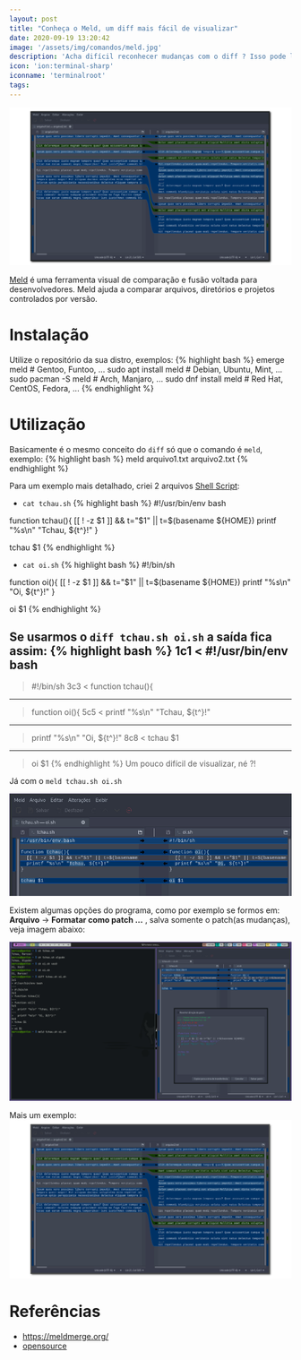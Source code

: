 ```yaml
---
layout: post
title: "Conheça o Meld, um diff mais fácil de visualizar"
date: 2020-09-19 13:20:42
image: '/assets/img/comandos/meld.jpg'
description: 'Acha difícil reconhecer mudanças com o diff ? Isso pode lhe ajudar! 😃'
icon: 'ion:terminal-sharp'
iconname: 'terminalroot'
tags:
---
```


![Conheça o Meld, um diff mais fácil de visualizar](/assets/img/comandos/meld.png)

[Meld](https://meldmerge.org/) é uma ferramenta visual de comparação e fusão voltada para desenvolvedores. Meld ajuda a comparar arquivos, diretórios e projetos controlados por versão.

# Instalação
Utilize o repositório da sua distro, exemplos:
{% highlight bash %}
emerge meld # Gentoo, Funtoo, ...
sudo apt install meld # Debian, Ubuntu, Mint, ...
sudo pacman -S meld # Arch, Manjaro, ...
sudo dnf install meld # Red Hat, CentOS, Fedora, ...
{% endhighlight %}

# Utilização
Basicamente é o mesmo conceito do `diff` só que o comando é `meld`, exemplo:
{% highlight bash %}
meld arquivo1.txt arquivo2.txt
{% endhighlight %}

Para um exemplo mais detalhado, criei 2 arquivos [Shell Script](https://terminalroot.com.br/shell/):
+ `cat tchau.sh`
{% highlight bash %}
#!/usr/bin/env bash

function tchau(){
  [[ ! -z $1 ]] && t="$1" || t=$(basename ${HOME})
  printf "%s\n" "Tchau, ${t^}!"
}

tchau $1
{% endhighlight %}
+ `cat oi.sh`
{% highlight bash %}
#!/bin/sh

function oi(){
  [[ ! -z $1 ]] && t="$1" || t=$(basename ${HOME})
  printf "%s\n" "Oi, ${t^}!"
}

oi $1
{% endhighlight %}

Se usarmos o `diff tchau.sh oi.sh` a saída fica assim:
{% highlight bash %}
1c1
< #!/usr/bin/env bash
---
> #!/bin/sh
3c3
< function tchau(){
---
> function oi(){
5c5
<   printf "%s\n" "Tchau, ${t^}!"
---
>   printf "%s\n" "Oi, ${t^}!"
8c8
< tchau $1
---
> oi $1
{% endhighlight %}
Um pouco difícil de visualizar, né ?!

Já com o `meld tchau.sh oi.sh`

![Meld area](/assets/img/comandos/meld-area.jpg)

Existem algumas opções do programa, como por exemplo se formos em: **Arquivo** → **Formatar como patch ...** , salva somente o patch(as mudanças), veja imagem abaixo:

![Meld](/assets/img/comandos/meld-sh.png)

Mais um exemplo:
![Meld mais exemplo](/assets/img/comandos/meld.jpg)

# Referências
+ <https://meldmerge.org/>
+ [opensource](https://opensource.com/article/20/3/meld)


